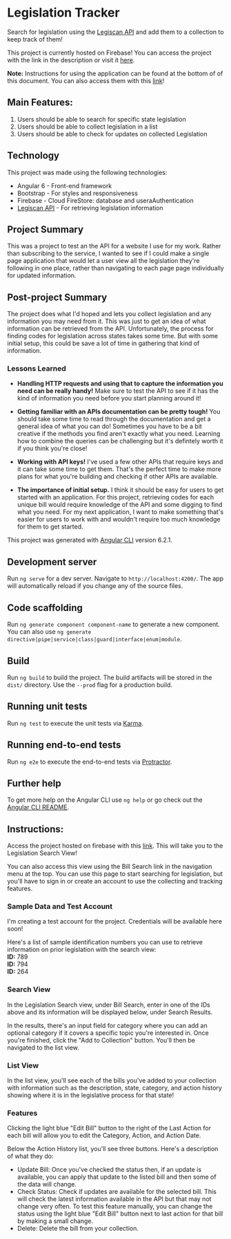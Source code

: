 # Legislation Tracker
Search for legislation using the [Legiscan API](https://legiscan.com/legiscan) and add them to a collection to keep track of them!

This project is currently hosted on Firebase! You can access the project with the link in the description or visit it [here](https://project-host-test-1c4bb.firebaseapp.com/submit).

__Note:__ Instructions for using the application can be found at the bottom of of this document. You can also access them with this [link](#instructions)!

## Main Features:
1. Users should be able to search for specific state legislation
2. Users should be able to collect legislation in a list
3. Users should be able to check for updates on collected Legislation

## Technology
This project was made using the following technologies:
* Angular 6 - Front-end framework
* Bootstrap - For styles and responsiveness
* Firebase - Cloud FireStore: database and useraAuthentication
* [Legiscan API](https://legiscan.com/legiscan) - For retrieving legislation information

## Project Summary
This was a project to test an the API for a website I use for my work. Rather than subscribing to the service, I wanted to see if I could make a single page application that would let a user view all the legislation they're following in one place, rather than navigating to each page page individually for updated information.

## Post-project Summary
The project does what I'd hoped and lets you collect legislation and any information you may need from it. This was just to get an idea of what information can be retrieved from the API. Unfortunately, the process for finding codes for legislation across states takes some time. But with some initial setup, this could be save a lot of time in gathering that kind of information.

### Lessons Learned
* __Handling HTTP requests and using that to capture the information you need can be really handy!__ Make sure to test the API to see if it has the kind of information you need before you start planning around it!

* __Getting familiar with an APIs documentation can be pretty tough!__ You should take some time to read through the documentation and get a general idea of what you can do! Sometimes you have to be a bit creative if the methods you find aren't exactly what you need. Learning how to combine the queries can be challenging but it's defintely worth it if you think you're close!

* __Working with API keys!__ I've used a few other APIs that require keys and it can take some time to get them. That's the perfect time to make more plans for what you're building and checking if other APIs are available.

* __The importance of initial setup.__ I think it should be easy for users to get started with an application. For this project, retrieving codes for each unique bill would require knowledge of the API and some digging to find what you need. For my next application, I want to make something that's easier for users to work with and wouldn't require too much knowledge for them to get started.

This project was generated with [Angular CLI](https://github.com/angular/angular-cli) version 6.2.1.

## Development server

Run `ng serve` for a dev server. Navigate to `http://localhost:4200/`. The app will automatically reload if you change any of the source files.

## Code scaffolding

Run `ng generate component component-name` to generate a new component. You can also use `ng generate directive|pipe|service|class|guard|interface|enum|module`.

## Build

Run `ng build` to build the project. The build artifacts will be stored in the `dist/` directory. Use the `--prod` flag for a production build.

## Running unit tests

Run `ng test` to execute the unit tests via [Karma](https://karma-runner.github.io).

## Running end-to-end tests

Run `ng e2e` to execute the end-to-end tests via [Protractor](http://www.protractortest.org/).

## Further help

To get more help on the Angular CLI use `ng help` or go check out the [Angular CLI README](https://github.com/angular/angular-cli/blob/master/README.md).

## Instructions: 
 Access the project hosted on firebase with this [link](https://project-host-test-1c4bb.firebaseapp.com/submit). This will take you to the Legislation Search View!

You can also access this view using the Bill Search link in the navigation menu at the top. You can use this page to start searching for legislation, but you'll have to sign in or create an account to use the collecting and tracking features.

### Sample Data and Test Account
I'm creating a test account for the project. Credentials will be available here soon!

Here's a list of sample identification numbers you can use to retrieve information on prior legislation with the search view:\
__ID:__ 789\
__ID:__ 794\
__ID:__ 264

### Search View
In the Legislation Search view, under Bill Search, enter in one of the IDs above and its information will be displayed below, under Search Results. 

In the results, there's an input field for category where you can add an optional category if it covers a specific topic you're interested in. Once you're finished, click the "Add to Collection" button. You'll then be navigated to the list view.

### List View
In the list view, you'll see each of the bills you've added to your collection with information such as the description, state, category, and action history showing where it is in the legislative process for that state!

### Features
Clicking the light blue "Edit Bill" button to the right of the Last Action for each bill will allow you to edit the Category, Action, and Action Date. 

Below the Action History list, you'll see three buttons. Here's a description of what they do:
* Update Bill: Once you've checked the status then, if an update is available, you can apply that update to the listed bill and then some of the data will change.
* Check Status: Check if updates are available for the selected bill. This will check the latest information available in the API but that may not change very often. To test this feature manually, you can change the status using the light blue "Edit Bill" button next to last action for that bill by making a small change.
* Delete: Delete the bill from your collection.
